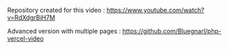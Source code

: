 Repository created for this video : https://www.youtube.com/watch?v=RdXdgrBiH7M

Advanced version with multiple pages : https://github.com/Bluegnarl/php-vercel-video
